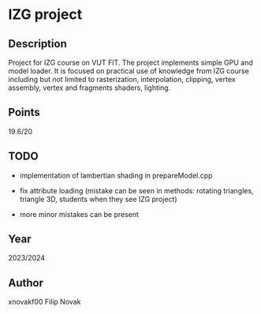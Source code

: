 # IZG project

## Description
Project for IZG course on VUT FIT. The project implements simple GPU and model loader. It is focused on practical use of knowledge from IZG course including but not limited to rasterization, interpolation, clipping, vertex assembly, vertex and fragments shaders, lighting.

## Points
19.6/20

## TODO
- implementation of lambertian shading in prepareModel.cpp
- fix attribute loading (mistake can be seen in methods: rotating triangles, triangle 3D, students when they see IZG project)

- more minor mistakes can be present

## Year
2023/2024

## Author
xnovakf00 Filip Novak

